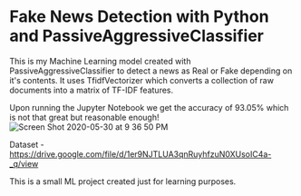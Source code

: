 # Fake News Detection with Python and PassiveAggressiveClassifier

This is my Machine Learning model created with PassiveAggressiveClassifier to detect a news as Real or Fake depending on it's contents. It uses TfidfVectorizer which converts a collection of raw documents into a matrix of TF-IDF features.

Upon running the Jupyter Notebook we get the accuracy of 93.05% which is not that great but reasonable enough!
![Screen Shot 2020-05-30 at 9 36 50 PM](https://user-images.githubusercontent.com/15246084/83333734-b9ed2080-a2bf-11ea-9d15-971e0bc44ee6.png)

Dataset - https://drive.google.com/file/d/1er9NJTLUA3qnRuyhfzuN0XUsoIC4a-_q/view

This is a small ML project created just for learning purposes.
